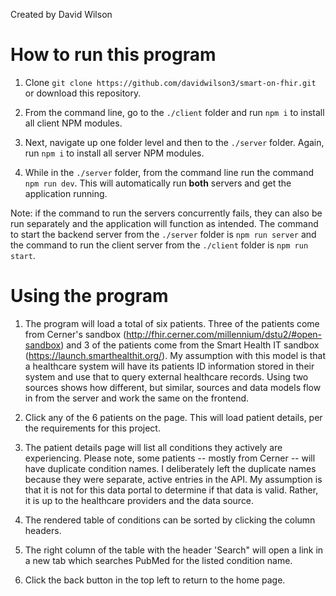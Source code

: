Created by David Wilson

# How to run this program

1. Clone `git clone https://github.com/davidwilson3/smart-on-fhir.git` or download this repository.

2. From the command line, go to the `./client` folder and run `npm i` to install all client NPM modules.

3. Next, navigate up one folder level and then to the `./server` folder. Again, run `npm i` to install all server NPM modules.

4. While in the `./server` folder, from the command line run the command `npm run dev`. This will automatically run **both** servers and get the application running.

Note: if the command to run the servers concurrently fails, they can also be run separately and the application will function as intended. The command to start the backend server from the `./server` folder is `npm run server` and the command to run the client server from the `./client` folder is `npm run start`.

# Using the program

1. The program will load a total of six patients. Three of the patients come from Cerner's sandbox (http://fhir.cerner.com/millennium/dstu2/#open-sandbox) and 3 of the patients come from the Smart Health IT sandbox (https://launch.smarthealthit.org/). My assumption with this model is that a healthcare system will have its patients ID information stored in their system and use that to query external healthcare records. Using two sources shows how different, but similar, sources and data models flow in from the server and work the same on the frontend.

2. Click any of the 6 patients on the page. This will load patient details, per the requirements for this project.

3. The patient details page will list all conditions they actively are experiencing. Please note, some patients -- mostly from Cerner -- will have duplicate condition names. I deliberately left the duplicate names because they were separate, active entries in the API. My assumption is that it is not for this data portal to determine if that data is valid. Rather, it is up to the healthcare providers and the data source.

4. The rendered table of conditions can be sorted by clicking the column headers.

5. The right column of the table with the header 'Search" will open a link in a new tab which searches PubMed for the listed condition name.

6. Click the back button in the top left to return to the home page.
